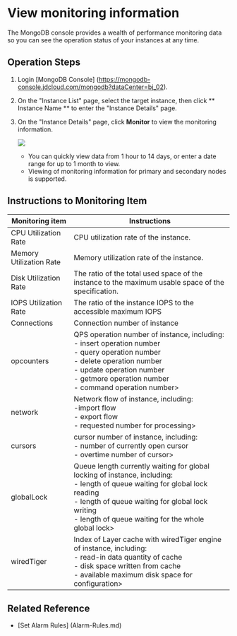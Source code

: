 # View monitoring information

The MongoDB console provides a wealth of performance monitoring data so you can see the operation status of your instances at any time.

## Operation Steps
1. Login [MongoDB Console] (https://mongodb-console.jdcloud.com/mongodb?dataCenter=bj_02).
1. On the "Instance List" page, select the target instance, then click ** Instance Name ** to enter the "Instance Details" page.
1. On the "Instance Details" page, click **Monitor** to view the monitoring information.

   ![](https://github.com/jdcloudcom/cn/blob/master/image/mongodb/mongo-024.png)

   - You can quickly view data from 1 hour to 14 days, or enter a date range for up to 1 month to view.
   - Viewing of monitoring information for primary and secondary nodes is supported.
	

## Instructions to Monitoring Item

Monitoring item | Instructions
--- | ---
CPU Utilization Rate | CPU utilization rate of the instance.
Memory Utilization Rate | Memory utilization rate of the instance.
Disk Utilization Rate| The ratio of the total used space of the instance to the maximum usable space of the specification.
IOPS Utilization Rate| The ratio of the instance IOPS to the accessible maximum IOPS
Connections | Connection number of instance
opcounters	| QPS operation number of instance, including: <br />	- insert operation number<br />	- query operation number<br />	- delete operation number<br />- update operation number<br />	- getmore operation number<br />	- command operation number>
network	 | Network flow of instance, including: <br />	-import flow<br />	- export flow<br />	- requested number for processing>
cursors	| cursor number of instance, including: <br />	- number of currently open cursor <br />	- overtime number of cursor>
globalLock	| Queue length currently waiting for global locking of instance, including: <br />	- length of queue waiting for global lock reading<br />	- length of queue waiting for global lock writing<br />	- length of queue waiting for the whole global lock>
wiredTiger	| Index of Layer cache with wiredTiger engine of instance, including: <br />	- read-in data quantity of cache<br />	- disk space written from cache<br />	- available maximum disk space for configuration>



	
## Related Reference

- [Set Alarm Rules] (Alarm-Rules.md)
	




	
	


